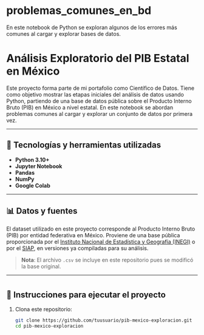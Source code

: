 # problemas_comunes_en_bd
En este notebook de Python se exploran algunos de los errores más comunes al cargar y explorar bases de datos. 

# Análisis Exploratorio del PIB Estatal en México

Este proyecto forma parte de mi portafolio como Científico de Datos. Tiene como objetivo mostrar las etapas iniciales del análisis de datos usando Python, partiendo de una base de datos pública sobre el Producto Interno Bruto (PIB) en México a nivel estatal. En este notebook se abordan problemas comunes al cargar y explorar un conjunto de datos por primera vez.

---

## 🧰 Tecnologías y herramientas utilizadas

- **Python 3.10+**
- **Jupyter Notebook**
- **Pandas**
- **NumPy**
- **Google Colab**

---

## 📊 Datos y fuentes

El dataset utilizado en este proyecto corresponde al Producto Interno Bruto (PIB) por entidad federativa en México. Proviene de una base pública proporcionada por el [Instituto Nacional de Estadística y Geografía (INEGI)](https://www.inegi.org.mx) o por el [SIAP](https://www.gob.mx/siap), en versiones ya compiladas para su análisis.

> **Nota**: El archivo `.csv` se incluye en este repositorio pues se modificó la base original.

---

#

## 🚀 Instrucciones para ejecutar el proyecto

1. Clona este repositorio:
   ```bash
   git clone https://github.com/tuusuario/pib-mexico-exploracion.git
   cd pib-mexico-exploracion

